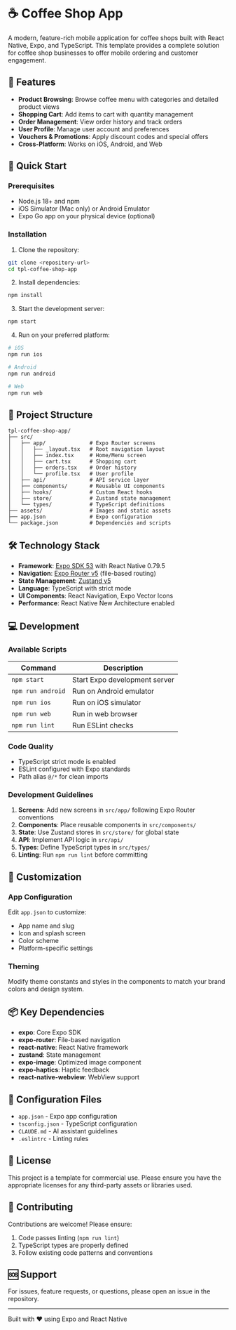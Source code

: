# ☕ Coffee Shop App

A modern, feature-rich mobile application for coffee shops built with React Native, Expo, and TypeScript. This template provides a complete solution for coffee shop businesses to offer mobile ordering and customer engagement.

## 📱 Features

- **Product Browsing**: Browse coffee menu with categories and detailed product views
- **Shopping Cart**: Add items to cart with quantity management
- **Order Management**: View order history and track orders
- **User Profile**: Manage user account and preferences
- **Vouchers & Promotions**: Apply discount codes and special offers
- **Cross-Platform**: Works on iOS, Android, and Web

## 🚀 Quick Start

### Prerequisites

- Node.js 18+ and npm
- iOS Simulator (Mac only) or Android Emulator
- Expo Go app on your physical device (optional)

### Installation

1. Clone the repository:
```bash
git clone <repository-url>
cd tpl-coffee-shop-app
```

2. Install dependencies:
```bash
npm install
```

3. Start the development server:
```bash
npm start
```

4. Run on your preferred platform:
```bash
# iOS
npm run ios

# Android
npm run android

# Web
npm run web
```

## 📁 Project Structure

```
tpl-coffee-shop-app/
├── src/
│   ├── app/              # Expo Router screens
│   │   ├── _layout.tsx   # Root navigation layout
│   │   ├── index.tsx     # Home/Menu screen
│   │   ├── cart.tsx      # Shopping cart
│   │   ├── orders.tsx    # Order history
│   │   └── profile.tsx   # User profile
│   ├── api/              # API service layer
│   ├── components/       # Reusable UI components
│   ├── hooks/            # Custom React hooks
│   ├── store/            # Zustand state management
│   └── types/            # TypeScript definitions
├── assets/               # Images and static assets
├── app.json              # Expo configuration
└── package.json          # Dependencies and scripts
```

## 🛠️ Technology Stack

- **Framework**: [Expo SDK 53](https://expo.dev/) with React Native 0.79.5
- **Navigation**: [Expo Router v5](https://docs.expo.dev/router/introduction/) (file-based routing)
- **State Management**: [Zustand v5](https://github.com/pmndrs/zustand)
- **Language**: TypeScript with strict mode
- **UI Components**: React Navigation, Expo Vector Icons
- **Performance**: React Native New Architecture enabled

## 💻 Development

### Available Scripts

| Command | Description |
|---------|-------------|
| `npm start` | Start Expo development server |
| `npm run android` | Run on Android emulator |
| `npm run ios` | Run on iOS simulator |
| `npm run web` | Run in web browser |
| `npm run lint` | Run ESLint checks |

### Code Quality

- TypeScript strict mode is enabled
- ESLint configured with Expo standards
- Path alias `@/*` for clean imports

### Development Guidelines

1. **Screens**: Add new screens in `src/app/` following Expo Router conventions
2. **Components**: Place reusable components in `src/components/`
3. **State**: Use Zustand stores in `src/store/` for global state
4. **API**: Implement API logic in `src/api/`
5. **Types**: Define TypeScript types in `src/types/`
6. **Linting**: Run `npm run lint` before committing

## 🎨 Customization

### App Configuration

Edit `app.json` to customize:
- App name and slug
- Icon and splash screen
- Color scheme
- Platform-specific settings

### Theming

Modify theme constants and styles in the components to match your brand colors and design system.

## 📦 Key Dependencies

- **expo**: Core Expo SDK
- **expo-router**: File-based navigation
- **react-native**: React Native framework
- **zustand**: State management
- **expo-image**: Optimized image component
- **expo-haptics**: Haptic feedback
- **react-native-webview**: WebView support

## 🔧 Configuration Files

- `app.json` - Expo app configuration
- `tsconfig.json` - TypeScript configuration
- `CLAUDE.md` - AI assistant guidelines
- `.eslintrc` - Linting rules

## 📄 License

This project is a template for commercial use. Please ensure you have the appropriate licenses for any third-party assets or libraries used.

## 🤝 Contributing

Contributions are welcome! Please ensure:
1. Code passes linting (`npm run lint`)
2. TypeScript types are properly defined
3. Follow existing code patterns and conventions

## 🆘 Support

For issues, feature requests, or questions, please open an issue in the repository.

---

Built with ❤️ using Expo and React Native